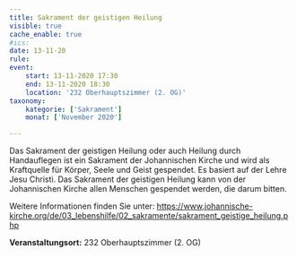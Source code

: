 ```yaml
---
title: Sakrament der geistigen Heilung
visible: true
cache_enable: true
#ics: 
date: 13-11-20
rule: 
event:
	start: 13-11-2020 17:30
	end: 13-11-2020 18:30
	location: '232 Oberhauptszimmer (2. OG)'
taxonomy:
	kategorie: ['Sakrament']
	monat: ['November 2020']

---
```

Das Sakrament der geistigen Heilung oder auch Heilung durch Handauflegen ist ein Sakrament der Johannischen Kirche und wird als Kraftquelle für Körper, Seele und Geist gespendet. Es basiert auf der Lehre Jesu Christi. Das Sakrament der geistigen Heilung kann von der Johannischen Kirche allen Menschen gespendet werden, die darum bitten.

Weitere Informationen finden Sie unter:
https://www.johannische-kirche.org/de/03_lebenshilfe/02_sakramente/sakrament_geistige_heilung.php



**Veranstaltungsort:** 232 Oberhauptszimmer (2. OG)

